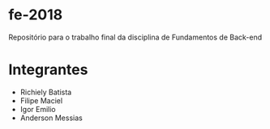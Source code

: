 # fe-2018
Repositório para o trabalho final da disciplina de Fundamentos de Back-end

# Integrantes
- Richiely Batista
- Filipe Maciel
- Igor Emilio
- Anderson Messias
